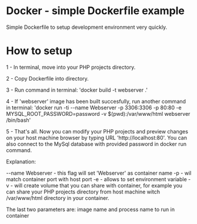 # Docker - simple Dockerfile example

Simple Dockerfile to setup development environment very quickly.

# How to setup

1 - In terminal, move into your PHP projects directory.

2 - Copy Dockerfile into directory.

3 - Run command in terminal: 'docker build -t webserver .'

4 - If 'webserver' image has been built succesfully, run another command in terminal: 'docker run -ti --name Webserver -p 3306:3306 -p 80:80 -e MYSQL_ROOT_PASSWORD=password -v $(pwd):/var/www/html webserver /bin/bash'

5 - That's all. Now you can modify your PHP projects and preview changes on your host machine browser by typing URL 'http://localhost:80'. You can also connect to the MySql database with provided password in docker run command.

Explanation:

--name Webserver - this flag will set 'Webserver' as container name
-p - wil match container port with host port
-e - allows to set environment variable
-v - will create volume that you can share with container, for example you can share your PHP projects directory from host machine witch /var/www/html directory in your container.

The last two parameters are: image name and process name to run in container
